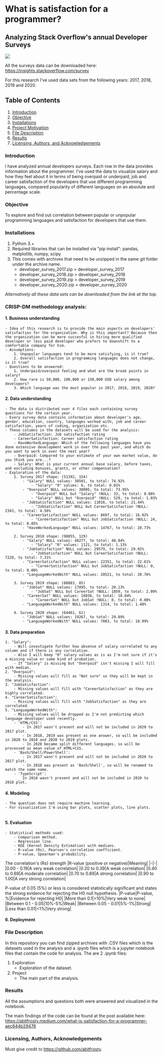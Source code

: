 # What is satisfaction for a programmer?
## Analyzing Stack Overflow's annual Developer Surveys

![](.png)

All the surveys data can be downloaded here:
https://insights.stackoverflow.com/survey

For this research I've used data sets from the following years: 2017, 2018, 2019 and 2020.

## Table of Contents
1. [Introduction](https://github.com/abitfrosty/Stack_Overflow_Surveys#Introduction)
2. [Objective](https://github.com/abitfrosty/Stack_Overflow_Surveys#Objective)
3. [Installations](https://github.com/abitfrosty/Stack_Overflow_Surveys#Installations)
4. [Project Motivation](https://github.com/abitfrosty/Stack_Overflow_Surveys#Project-Motivation)
5. [File Description](https://github.com/abitfrosty/Stack_Overflow_Surveys#File-Description)
6. [Results](https://github.com/abitfrosty/Stack_Overflow_Surveys#Results)
7. [Licensing, Authors, and Acknowledgements](https://github.com/abitfrosty/Stack_Overflow_Surveys#Licensing,-Authors,-and-Acknowledgements)

### Introduction
I have analyzed annual developers surveys. Each row in the data provides information about the programmer. I've used the data to visualize salary and how they feel about it in terms of being overpaid or underpaid, job and career satisfaction of the developers that use different programming languages, compared popularity of different languages on an absolute and percentage scale.

### Objective
To explore and find out correlation between popular or unpopular programming languages and satisfaction for developers that use them.

### Installations
1. Python 3.+
2. Required libraries that can be installed via "pip install": pandas, matplotlib, numpy, scipy
3. This comes with archives that need to be unzipped in the same git folder under the archive name.
	- developer_survey_2017.zip > developer_survey_2017
	- developer_survey_2018.zip > developer_survey_2018
	- developer_survey_2019.zip > developer_survey_2019
	- developer_survey_2020.zip > developer_survey_2020
	
*Alternatively all these data sets can be downloaded from the link at the top.*

### CRISP-DM methodology analysis:
#### 1. Business understanding
	- Idea of this research is to provide the main aspects on developers' satisfaction for the organization. Why is this important? Because then the organization can be more succesful in hiring more qualified developer or less paid developer who prefers to downshift to a comfortable company for him.
	- Assumptions:
		1. Unpopular languages tend to be more satisfying, is it true?
		2. Overall satisfaction in programming languages does not change, is it true?
	- Questions to be answered:
		1. Underpaid/overpaid feeling and what are the break points in salary?
		2. How rare is 50,000, 100,000 or 150,000 USD salary among developers?
		3. Which language was the most popular in 2017, 2018, 2019, 2020?
	
#### 2. Data understanding
	- The data is distributed over 4 files each containing survey questions for the certain year.
	- Every survey data contains information about developer's age, gender, education, country, languages worked with, job and career satisfaction, years of coding, organization etc.
	- These columns in the datasets will be used for the analysis:
		- JobSatisfaction: Job satisfaction rating
		- CareerSatisfaction: Career satisfaction rating
		- HaveWorkedLanguage: Which of the following languages have you done extensive development work in over the past year, and which do you want to work in over the next year?
		- Overpaid: Compared to your estimate of your own market value, do you think you are...?
		- Salary: What is your current annual base salary, before taxes, and excluding bonuses, grants, or other compensation?
	- Exploration of the data:
		1. Survey 2017 shape: (51392, 154)
			- "Salary" NULL values: 38501, to total: 74.92%
				- "Salary" "0" values: 6, to total: 0.01%
			- "Overpaid" NULL values: 38005, to total: 73.95%
				- "Overpaid" NULL but "Salary" !NULL: 33, to total: 0.06%
				- "Salary" NULL but "Overpaid" !NULL: 529, to total: 1.03%
			- "JobSatisfaction" NULL values: 11016, to total: 21.44%
				- "JobSatisfaction" NULL but CareerSatisfaction !NULL: 2343, to total: 4.56%
			- "CareerSatisfaction" NULL values: 8697, to total: 16.92%
				- "CareerSatisfaction" NULL but JobSatisfaction !NULL: 24, to total: 0.05%
			- "HaveWorkedLanguage" NULL values: 14767, to total: 28.73%

		2. Survey 2018 shape: (98855, 129)
			- "Salary" NULL values: 48277, to total: 48.84%
				- "Salary" "0" values: 1121, to total: 1.13%
			- "JobSatisfaction" NULL values: 29579, to total: 29.92%
				- "JobSatisfaction" NULL but CareerSatisfaction !NULL: 7228, to total: 7.31%
			- "CareerSatisfaction" NULL values: 22351, to total: 22.61%
				- "CareerSatisfaction" NULL but JobSatisfaction !NULL: 0, to total: 0.00%
			- "LanguageWorkedWith" NULL values: 20521, to total: 20.76%

		3. Survey 2019 shape: (88883, 85)
			- "JobSat" NULL values: 17895, to total: 20.13%
				- "JobSat" NULL but CareerSat !NULL: 1859, to total: 2.09%
			- "CareerSat" NULL values: 16036, to total: 18.04%
				- "CareerSat" NULL but JobSat !NULL: 0, to total: 0.00%
			- "LanguageWorkedWith" NULL values: 1314, to total: 1.48%

		4. Survey 2020 shape: (64461, 61)
			- "JobSat" NULL values: 19267, to total: 29.89%
			- "LanguageWorkedWith" NULL values: 7083, to total: 10.99%
	
#### 3. Data preparation
	1. "Salary":
		- Will investigate further how absense of salary correlated to any column and if there is any correlation.
		- Also I will keep "0" salary values as is as I'm not sure if it's a missing value or some kind of probation.
		- If "Salary" is missing but "Overpaid" isn't missing I will fill with median.
	2. "Overpaid":
		- Missing values will fill as "Not sure" so they will be kept in the analysis.
	3. "JobSatisfaction":
		- Missing values will fill with "CareerSatisfaction" as they are highly correlated.
	4. "CareerSatisfaction":
		- Missing values will fill with "JobSatisfaction" as they are correlated.
	5. "LanguageWorkedWith":
		- Missing values will be dropped as I'm not predicting which language developer used recently.
		- 'HTML/CSS': 
			- In 2017 wasn't present and will not be included in 2020 to 2017 plot.
			- In 2018, 2019 was present as one answer, so will be included in 2020 to 2018 and 2020 to 2019 plots.
			- In 2020 became split different languages, so will be processed as mean value of HTML+CSS.
		- 'Bash/Shell/PowerShell':
			- In 2017 wasn't present and will not be included in 2020 to 2017 plot.
			- In 2018 was present as 'Bash/Shell', so will be renamed to match the same name.
		- 'TypeScript':
			In 2018 wasn't present and will not be included in 2020 to 2018 plot.
	
#### 4. Modeling
	- The question does not require machine learning.
	- For visualization I'm using bar plots, scatter plots, line plots.
![]()

#### 5. Evaluation
	- Statistical methods used: 
		- Сomparison method.
		- Regression line.
		- KDE (Kernel Density Estimation) with medians.
		- R-value (Rs), Pearson's correlation coefficient.
		- P-value, Spearman's probability.
	
The correlation's (Rs) strength
|R-value (positive or negative)|Meaning|
|-|-|
|0.00 - 0.19|A very weak correlation|
|0.20 to 0.39|A weak correlation|
|0.40 to 0.69|A moderate correlation|
|0.70 to 0.89|A strong correlation|
|0.90 to 1.00|A very strong correlation|

P-value of 0.05 (5%) or less is considered statistically significant and states the strong evidence for rejecting the H0 null hypothesis.
|P-value|P-value, %|Evidence for rejecting H0|
|More than 0.1|>10%|Very weak to none|
|Between 0.1 - 0.05|10%-5%|Weak|
|Between 0.05 - 0.01|5%-1%|Strong|
|Less than 0.01|<1%|Very strong|
 


#### 6. Deployment
	
### File Description
In this repository you can find zipped archives with .CSV files which is the datasets used in the analysis and a .ipynb files which is a jupyter notebook files that contain the code for analysis.
The are 2 .ipynb files:
1. Exploration
	- Exploration of the dataset.
2. Project 
	- The main part of the analysis.

### Results
All the assumptions and questions both were answered and visualized in the notebook.

The main findings of the code can be found at the post available here: https://abitfrosty.medium.com/what-is-satisfaction-for-a-programmer-aec644b29476

### Licensing, Authors, Acknowledgements
Must give credit to https://github.com/abitfrosty.
